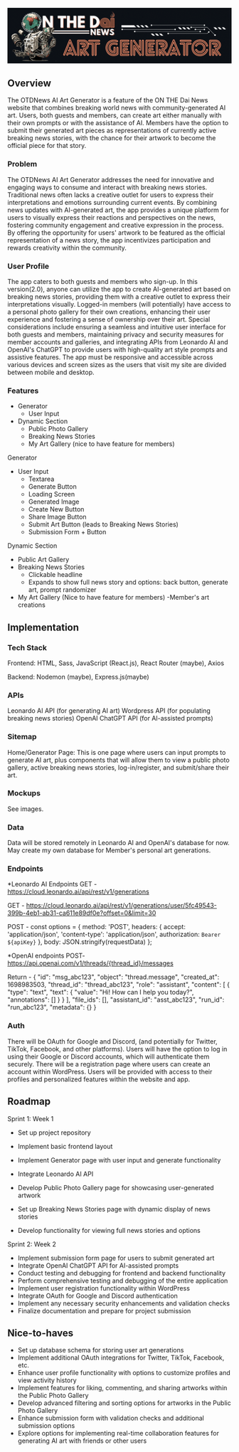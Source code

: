 ![](./src/assets/images/Logo_GIF.gif)

## Overview

The OTDNews AI Art Generator is a feature of the ON THE Dai News website that combines breaking world news with community-generated AI art. Users, both guests and members, can create art either manually with their own prompts or with the assistance of AI. Members have the option to submit their generated art pieces as representations of currently active breaking news stories, with the chance for their artwork to become the official piece for that story.

### Problem

The OTDNews AI Art Generator addresses the need for innovative and engaging ways to consume and interact with breaking news stories. Traditional news often lacks a creative outlet for users to express their interpretations and emotions surrounding current events. By combining news updates with AI-generated art, the app provides a unique platform for users to visually express their reactions and perspectives on the news, fostering community engagement and creative expression in the process. By offering the opportunity for users' artwork to be featured as the official representation of a news story, the app incentivizes participation and rewards creativity within the community.

### User Profile

The app caters to both guests and members who sign-up. In this version(2.0), anyone can utilize the app to create AI-generated art based on breaking news stories, providing them with a creative outlet to express their interpretations visually. Logged-in members (will potentially) have access to a personal photo gallery for their own creations, enhancing their user experience and fostering a sense of ownership over their art. Special considerations include ensuring a seamless and intuitive user interface for both guests and members, maintaining privacy and security measures for member accounts and galleries, and integrating APIs from Leonardo AI and OpenAI's ChatGPT to provide users with high-quality art style prompts and assistive features. The app must be responsive and accessible across various devices and screen sizes as the users that visit my site are divided between mobile and desktop.

### Features
- Generator
    - User Input
- Dynamic Section
    - Public Photo Gallery
    - Breaking News Stories
    - My Art Gallery (nice to have feature for members)

Generator
- User Input
  - Textarea
  - Generate Button
  - Loading Screen
  - Generated Image
  - Create New Button
  - Share Image Button
  - Submit Art Button (leads to Breaking News Stories)
  - Submission Form + Button

Dynamic Section
- Public Art Gallery
- Breaking News Stories
    - Clickable headline
    - Expands to show full news story and  options: back button, generate art, prompt randomizer
- My Art Gallery (Nice to have feature for members)
    -Member's art creations

## Implementation

### Tech Stack

Frontend:
HTML, Sass, JavaScript (React.js), React Router (maybe), Axios

Backend:
Nodemon (maybe), Express.js(maybe)

### APIs

Leonardo AI API (for generating AI art)
Wordpress API (for populating breaking news stories)
OpenAI ChatGPT API (for AI-assisted prompts)

### Sitemap

Home/Generator Page:
This is one page where users can input prompts to generate AI art, plus components that will allow them to view a public photo gallery, active breaking news stories, log-in/register, and submit/share their art.

### Mockups

See images.

### Data

Data will be stored remotely in Leonardo AI and OpenAI's database for now. May create my own database for Member's personal art generations.

### Endpoints

*Leonardo AI Endpoints
GET - https://cloud.leonardo.ai/api/rest/v1/generations

GET - https://cloud.leonardo.ai/api/rest/v1/generations/user/5fc49543-399b-4eb1-ab31-ca611e89df0e?offset=0&limit=30


POST - const options = {
                method: 'POST',
                headers: {
                    accept: 'application/json',
                    'content-type': 'application/json',
                    authorization: `Bearer ${apiKey}`
                },
                body: JSON.stringify(requestData)
            };

*OpenAI endpoints
POST- https://api.openai.com/v1/threads/{thread_id}/messages

Return - {
  "id": "msg_abc123",
  "object": "thread.message",
  "created_at": 1698983503,
  "thread_id": "thread_abc123",
  "role": "assistant",
  "content": [
    {
      "type": "text",
      "text": {
        "value": "Hi! How can I help you today?",
        "annotations": []
      }
    }
  ],
  "file_ids": [],
  "assistant_id": "asst_abc123",
  "run_id": "run_abc123",
  "metadata": {}
}

### Auth

There will be OAuth for Google and Discord, (and potentially for Twitter, TikTok, Facebook, and other platforms). Users will have the option to log in using their Google or Discord accounts, which will authenticate them securely. There will be a registration page where users can create an account within WordPress. Users will be provided with access to their profiles and personalized features within the website and app.

## Roadmap

Sprint 1: Week 1
- Set up project repository
- Implement basic frontend layout
- Implement Generator page with user input and generate functionality
- Integrate Leonardo AI API
- Develop Public Photo Gallery page for showcasing user-generated artwork


- Set up Breaking News Stories page with dynamic display of news stories
- Develop functionality for viewing full news stories and options

Sprint 2: Week 2
- Implement submission form page for users to submit generated art
- Integrate OpenAI ChatGPT API for AI-assisted prompts
- Conduct testing and debugging for frontend and backend functionality
- Perform comprehensive testing and debugging of the entire application
- Implement user registration functionality within WordPress
- Integrate OAuth for Google and Discord authentication
- Implement any necessary security enhancements and validation checks
- Finalize documentation and prepare for project submission

## Nice-to-haves

- Set up database schema for storing user art generations
- Implement additional OAuth integrations for Twitter, TikTok, Facebook, etc.
- Enhance user profile functionality with options to customize profiles and view activity history
- Implement features for liking, commenting, and sharing artworks within the Public Photo Gallery
- Develop advanced filtering and sorting options for artworks in the Public Photo Gallery
- Enhance submission form with validation checks and additional submission options
- Explore options for implementing real-time collaboration features for generating AI art with friends or other users